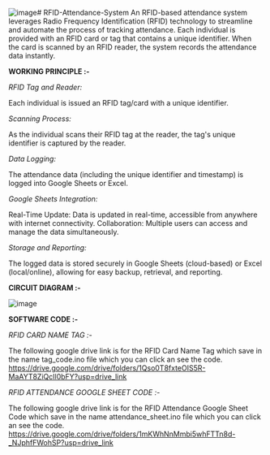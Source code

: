 ![image](https://github.com/user-attachments/assets/b901bd49-1e19-47a6-8699-85ac853fe793)# RFID-Attendance-System
An RFID-based attendance system leverages Radio Frequency Identification (RFID) technology to streamline and automate the process of tracking attendance. Each individual is provided with an RFID card or tag that contains a unique identifier. When the card is scanned by an RFID reader, the system records the attendance data instantly.

**WORKING PRINCIPLE :-**

*RFID Tag and Reader:*

Each individual is issued an RFID tag/card with a unique identifier. 

*Scanning Process:*

As the individual scans their RFID tag at the reader, the tag's unique identifier is captured by the reader.

*Data Logging:*

The attendance data (including the unique identifier and timestamp) is logged into Google Sheets or Excel.

*Google Sheets Integration:*

Real-Time Update: Data is updated in real-time, accessible from anywhere with internet connectivity.
Collaboration: Multiple users can access and manage the data simultaneously.

*Storage and Reporting:*

The logged data is stored securely in Google Sheets (cloud-based) or Excel (local/online), allowing for easy backup, retrieval, and reporting.

**CIRCUIT DIAGRAM :-**

![image](https://github.com/user-attachments/assets/850beb5f-2c4d-485b-8c5e-a5f55477f037)

**SOFTWARE CODE :-**

*RFID CARD NAME TAG :-*

The following google drive link is for the RFID Card Name Tag which save in the name tag_code.ino file which you can click an see the code.
https://drive.google.com/drive/folders/1Qso0T8fxteOIS5R-MaAYT8ZiQcIl0bFY?usp=drive_link


*RFID ATTENDANCE GOOGLE SHEET CODE :-*

The following google drive link is for the RFID Attendance Google Sheet Code which save in the name attendance_sheet.ino file which you can click an see the code.
https://drive.google.com/drive/folders/1mKWhNnMmbi5whFTTn8d-_NJphfFWohSP?usp=drive_link

